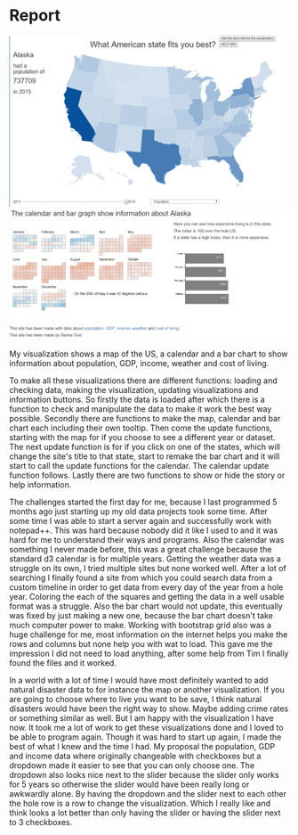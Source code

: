 # Report

![](doc/site1.png)
![](doc/site2.png)

My visualization shows a map of the US, a calendar and a bar chart to show information about population, GDP, income, weather and cost of living.

To make all these visualizations there are different functions: loading and checking data, making the visualization, updating visualizations and information buttons.
So firstly the data is loaded after which there is a function to check and manipulate the data to make it work the best way possible.
Secondly there are functions to make the map, calendar and bar chart each including their own tooltip. 
Then come the update functions, starting with the map for if you choose to see a different year or dataset. 
The next update function is for if you click on one of the states, which will change the site's title to that state, start to remake the bar chart and it will start to call the update functions for the calendar.
The calendar update function follows.
Lastly there are two functions to show or hide the story or help information.

The challenges started the first day for me, because I last programmed 5 months ago just starting up my old data projects took some time.
After some time I was able to start a server again and successfully work with notepad++. This was hard because nobody did it like I used to and it was hard for me to understand their ways and programs.
Also the calendar was something I never made before, this was a great challenge because the standard d3 calendar is for multiple years.
Getting the weather data was a struggle on its own, I tried multiple sites but none worked well. 
After a lot of searching I finally found a site from which you could search data from a custom timeline in order to get data from every day of the year from a hole year.
Coloring the each of the squares and getting the data in a well usable format was a struggle. 
Also the bar chart would not update, this eventually was fixed by just making a new one, because the bar chart doesn't take much computer power to make.
Working with bootstrap grid also was a huge challenge for me, most information on the internet helps you make the rows and columns but none help you with wat to load.
This gave me the impression I did not need to load anything, after some help from Tim I finally found the files and it worked.

In a world with a lot of time I would have most definitely wanted to add natural disaster data to for instance the map or another visualization.
If you are going to choose where to live you want to be save, I think natural disasters would have been the right way to show. 
Maybe adding crime rates or something similar as well. But I am happy with the visualization I have now. 
It took me a lot of work to get these visualizations done and I loved to be able to program again. 
Though it was hard to start up again, I made the best of what I knew and the time I had. 
My proposal the population, GDP and income data where originally changeable with checkboxes but a dropdown made it easier to see that you can only choose one.
The dropdown also looks nice next to the slider because the slider only works for 5 years so otherwise the slider would have been really long or awkwardly alone.
By having the dropdown and the slider next to each other the hole row is a row to change the visualization.
Which I really like and think looks a lot better than only having the slider or having the slider next to 3 checkboxes.
